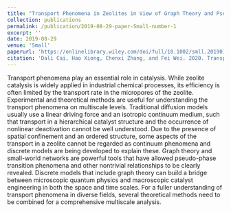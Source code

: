 ```yaml
---
title: "Transport Phenomena in Zeolites in View of Graph Theory and Pseudo-Phase Transition"
collection: publications
permalink: /publication/2019-08-29-paper-Small-number-1
excerpt: ''
date: 2019-08-29
venue: 'Small'
paperurl: 'https://onlinelibrary.wiley.com/doi/full/10.1002/smll.201901979'
citation: 'Dali Cai, Hao Xiong, Chenxi Zhang, and Fei Wei. 2020. Transport Phenomena in Zeolites in View of Graph Theory and Pseudo‐Phase Transition, Small, 16: 1901979'
---
```

Transport phenomena play an essential role in catalysis. While zeolite catalysis is widely applied in industrial chemical processes, its efficiency is often limited by the transport rate in the micropores of the zeolite. Experimental and theoretical methods are useful for understanding the transport phenomena on multiscale levels. Traditional diffusion models usually use a linear driving force and an isotropic continuum medium, such that transport in a hierarchical catalyst structure and the occurrence of nonlinear deactivation cannot be well understood. Due to the presence of spatial confinement and an ordered structure, some aspects of the transport in a zeolite cannot be regarded as continuum phenomena and discrete models are being developed to explain these. Graph theory and small-world networks are powerful tools that have allowed pseudo-phase transition phenomena and other nontrivial relationships to be clearly revealed. Discrete models that include graph theory can build a bridge between microscopic quantum physics and macroscopic catalyst engineering in both the space and time scales. For a fuller understanding of transport phenomena in diverse fields, several theoretical methods need to be combined for a comprehensive multiscale analysis.





